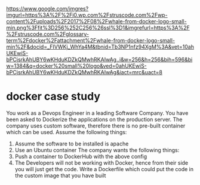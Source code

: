 https://www.google.com/imgres?imgurl=https%3A%2F%2Fi0.wp.com%2Fstruscode.com%2Fwp-content%2Fuploads%2F2017%2F08%2Fwhale-from-docker-logo-small-min.png%3Ffit%3D256%252C256%26ssl%3D1&imgrefurl=https%3A%2F%2Fstruscode.com%2Fglossary-term%2Fdocker%2Fattachment%2Fwhale-from-docker-logo-small-min%2F&docid=_FIVWKj_WhYa4M&tbnid=Tb3NP1nfz94XgM%3A&vet=10ahUKEwiS-bPCjsrkAhUBY6wKHduKDZkQMwhRKAIwAg..i&w=256&h=256&bih=596&biw=1384&q=docker%20small%20logo&ved=0ahUKEwiS-bPCjsrkAhUBY6wKHduKDZkQMwhRKAIwAg&iact=mrc&uact=8

# docker case study


You work as a Devops Engineer in a leading Software Company. You have been asked to
Dockerize the applications on the production server. The company uses custom software,
therefore there is no pre-built container which can be used.
Assume the following things:
1. Assume the software to be installed is apache
2. Use an Ubuntu container
The company wants the following things:
1. Push a container to DockerHub with the above config
2. The Developers will not be working with Docker, hence from their side you will just get the
code. Write a Dockerfile which could put the code in the custom image that you have built
